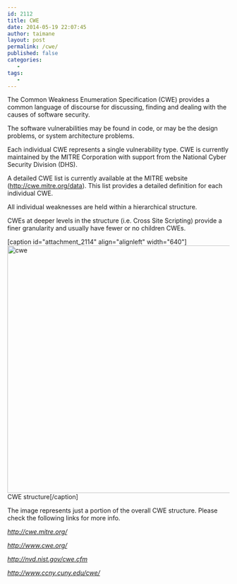 ```yaml
---
id: 2112
title: CWE
date: 2014-05-19 22:07:45
author: taimane
layout: post
permalink: /cwe/
published: false
categories:
   -
tags:
   -
---
```

The Common Weakness Enumeration Specification (CWE) provides a common language of discourse for discussing, finding and dealing with the causes of software security.



The software vulnerabilities may be found in code, or may be the design problems, or system architecture problems.



Each individual CWE represents a single vulnerability type. CWE is currently maintained by the MITRE Corporation with support from the National Cyber Security Division (DHS).



A detailed CWE list is currently available at the MITRE website (http://cwe.mitre.org/data). This list provides a detailed definition for each individual CWE.



All individual weaknesses are held within a hierarchical structure.



CWEs at deeper levels in the structure (i.e. Cross Site Scripting) provide a finer granularity and usually have fewer or no children CWEs.



[caption id="attachment_2114" align="alignleft" width="640"]<img class="wp-image-2114" src="https://programming-review.com/wp-content/uploads/2014/05/cwe.jpg" alt="cwe" width="640" height="560" /> CWE structure[/caption]



The image represents just a portion of the overall CWE structure. Please check the following links for more info.



<em>http://cwe.mitre.org/</em>

<em> http://www.cwe.org/</em>

<em> http://nvd.nist.gov/cwe.cfm</em>

<em> http://www.ccny.cuny.edu/cwe/</em>



